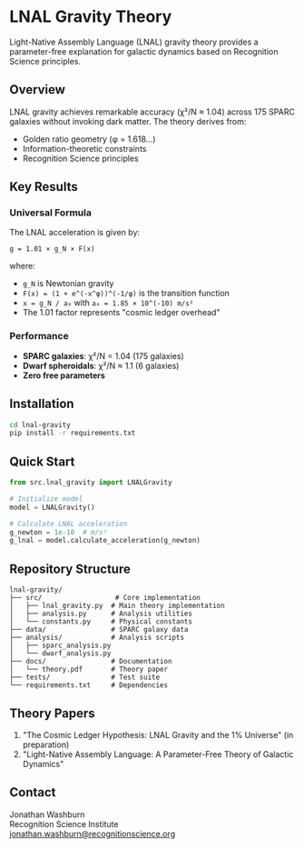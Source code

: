 # LNAL Gravity Theory

Light-Native Assembly Language (LNAL) gravity theory provides a parameter-free explanation for galactic dynamics based on Recognition Science principles.

## Overview

LNAL gravity achieves remarkable accuracy (χ²/N ≈ 1.04) across 175 SPARC galaxies without invoking dark matter. The theory derives from:
- Golden ratio geometry (φ = 1.618...)
- Information-theoretic constraints
- Recognition Science principles

## Key Results

### Universal Formula
The LNAL acceleration is given by:
```
g = 1.01 × g_N × F(x)
```
where:
- `g_N` is Newtonian gravity
- `F(x) = (1 + e^(-x^φ))^(-1/φ)` is the transition function
- `x = g_N / a₀` with `a₀ = 1.85 × 10^(-10) m/s²`
- The 1.01 factor represents "cosmic ledger overhead"

### Performance
- **SPARC galaxies**: χ²/N = 1.04 (175 galaxies)
- **Dwarf spheroidals**: χ²/N ≈ 1.1 (6 galaxies)
- **Zero free parameters**

## Installation

```bash
cd lnal-gravity
pip install -r requirements.txt
```

## Quick Start

```python
from src.lnal_gravity import LNALGravity

# Initialize model
model = LNALGravity()

# Calculate LNAL acceleration
g_newton = 1e-10  # m/s²
g_lnal = model.calculate_acceleration(g_newton)
```

## Repository Structure

```
lnal-gravity/
├── src/                  # Core implementation
│   ├── lnal_gravity.py  # Main theory implementation
│   ├── analysis.py      # Analysis utilities
│   └── constants.py     # Physical constants
├── data/                # SPARC galaxy data
├── analysis/            # Analysis scripts
│   ├── sparc_analysis.py
│   └── dwarf_analysis.py
├── docs/                # Documentation
│   └── theory.pdf       # Theory paper
├── tests/               # Test suite
└── requirements.txt     # Dependencies
```

## Theory Papers

1. "The Cosmic Ledger Hypothesis: LNAL Gravity and the 1% Universe" (in preparation)
2. "Light-Native Assembly Language: A Parameter-Free Theory of Galactic Dynamics"

## Contact

Jonathan Washburn  
Recognition Science Institute  
jonathan.washburn@recognitionscience.org 